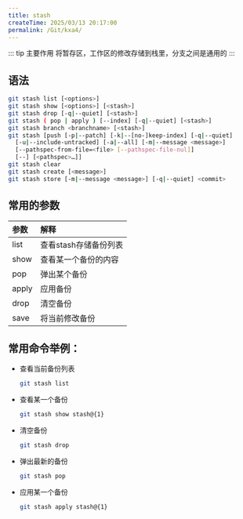 ```yaml
---
title: stash
createTime: 2025/03/13 20:17:00
permalink: /Git/kxa4/
---
```


::: tip 主要作用
将暂存区，工作区的修改存储到栈里，分支之间是通用的
:::

## 语法

```bash
git stash list [<options>]
git stash show [<options>] [<stash>]
git stash drop [-q|--quiet] [<stash>]
git stash ( pop | apply ) [--index] [-q|--quiet] [<stash>]
git stash branch <branchname> [<stash>]
git stash [push [-p|--patch] [-k|--[no-]keep-index] [-q|--quiet]
  [-u|--include-untracked] [-a|--all] [-m|--message <message>]
  [--pathspec-from-file=<file> [--pathspec-file-nul]]
  [--] [<pathspec>…​]]
git stash clear
git stash create [<message>]
git stash store [-m|--message <message>] [-q|--quiet] <commit>
```

## 常用的参数

| 参数    | 解释            |
|:----- |:------------- |
| list  | 查看stash存储备份列表 |
| show  | 查看某一个备份的内容    |
| pop   | 弹出某个备份        |
| apply | 应用备份          |
| drop  | 清空备份          |
| save  | 将当前修改备份       |

## 常用命令举例：

- 查看当前备份列表
  
  ```bash
  git stash list
  ```

- 查看某一个备份
  
  ```bash
  git stash show stash@{1}
  ```

- 清空备份
  
  ```bash
  git stash drop
  ```

- 弹出最新的备份
  
  ```bash
  git stash pop
  ```

- 应用某一个备份
  
  ```bash
  git stash apply stash@{1}
  ```
